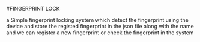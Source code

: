 #FINGERPRINT LOCK

a Simple fingerprint locking system which detect the fingerprint using the device and store the registed fingerprint in the json file along with the name and we can register a new fingerprint or check the fingerprint in the system




